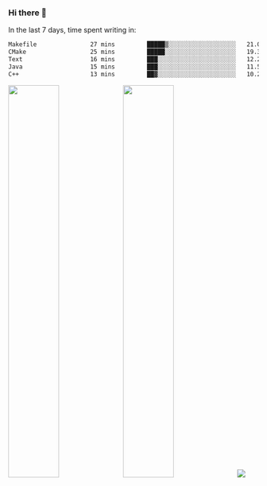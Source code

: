 ### Hi there 👋

In the last 7 days, time spent writing in:

<!--START_SECTION:waka-->

```txt
Makefile               27 mins         █████▒░░░░░░░░░░░░░░░░░░░   21.05 %
CMake                  25 mins         █████░░░░░░░░░░░░░░░░░░░░   19.35 %
Text                   16 mins         ███░░░░░░░░░░░░░░░░░░░░░░   12.29 %
Java                   15 mins         ███░░░░░░░░░░░░░░░░░░░░░░   11.53 %
C++                    13 mins         ██▓░░░░░░░░░░░░░░░░░░░░░░   10.25 %
```

<!--END_SECTION:waka-->

<img src="https://wakatime.com/share/@jimtje/5d0c92de-08f8-4a72-8f2f-6a9693d1e318.svg" width=45% height=45%> <img src="https://wakatime.com/share/@jimtje/501498ae-bda5-4da7-a89d-b40bcdd5556d.svg" width=45% height=45%>
![](https://hit.yhype.me/github/profile?user_id=43537315)
